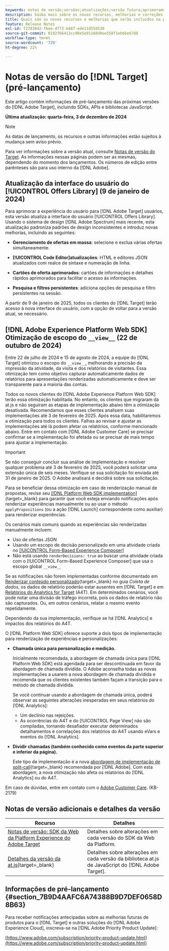 ```yaml
---
keywords: notas de versão;versões;atualizações;versão futura;aprimoramentos;novos recursos;correções;atualizações;pré-lançamento;acesso antecipado;release notes;releases;updates;future release;enhancements;new features;fixes;updates;prerelease;Early access
description: Saiba mais sobre os novos recursos, melhorias e correções adicionados na próxima versão do [!DNL Adobe Target], incluindo SDKs, APIs e bibliotecas JavaScript.
title: Quais são os novos recursos e melhorias que serão incluídos na próxima versão do  [!DNL Target] ?
feature: Release Notes
exl-id: f2783042-f6ee-4f73-b487-ede11d55d530
source-git-commit: 0192f66413cc98e5e91168d0ee558f1eb66e67d8
workflow-type: tm+mt
source-wordcount: '729'
ht-degree: 22%

---
```


# Notas de versão do [!DNL Target] (pré-lançamento)

Este artigo contém informações de pré-lançamento das próximas versões do [!DNL Adobe Target], incluindo SDKs, APIs e bibliotecas JavaScript.

**Última atualização: quarta-feira, 3 de dezembro de 2024**

>[!NOTE]
>
>As datas de lançamento, os recursos e outras informações estão sujeitos à mudança sem aviso prévio.
>
>Para ver informações sobre a versão atual, consulte [Notas de versão do Target](release-notes.md). As informações nessas páginas podem ser as mesmas, dependendo do momento dos lançamentos. Os números de edição entre parênteses são para uso interno da [!DNL Adobe].

## Atualização da interface do usuário do [!UICONTROL Offers Library] (9 de janeiro de 2024)

Para aprimorar a experiência do usuário para [!DNL Adobe Target] usuários, esta versão atualiza a interface do usuário [!UICONTROL Offers Library]. Usando o sistema de design [!DNL Adobe Spectrum] mais recente, esta atualização padroniza padrões de design inconsistentes e introduz novas melhorias, incluindo as seguintes:

* **Gerenciamento de ofertas em massa**: selecione e exclua várias ofertas simultaneamente.

* **[!UICONTROL Code Editor]atualizações**: HTML e editores JSON atualizados com realce de sintaxe e numeração de linha.

* **Cartões de oferta aprimorados**: cartões de informações e detalhes rápidos aprimorados para facilitar o acesso às informações.

* **Pesquisa e filtros persistentes**: adiciona opções de pesquisa e filtro persistentes na sessão.

A partir de 9 de janeiro de 2025, todos os clientes do [!DNL Target] terão acesso à nova interface do usuário, com a opção de voltar para a versão atual, se necessário.

## [!DNL Adobe Experience Platform Web SDK] Otimização de escopo do `__view__` (22 de outubro de 2024)

Entre 22 de julho de 2024 e 15 de agosto de 2024, a equipe do [!DNL Target] otimizou o escopo do `__view__`, melhorando a precisão da impressão da atividade, da visita e dos relatórios de visitantes. Essa otimização tem como objetivo capturar automaticamente dados de relatórios para apresentações renderizadas automaticamente e deve ser transparente para a maioria das contas.

Todos os novos clientes do [!DNL Adobe Experience Platform Web SDK] terão essa otimização habilitada. No entanto, os clientes que migraram da at.js e não seguiram as etapas de implementação abaixo têm a otimização desativada. Recomendamos que esses clientes analisem suas implementações até 3 de fevereiro de 2025. Após essa data, habilitaremos a otimização para todos os clientes. Falhas ao revisar e ajustar as implementações até lá podem afetar os relatórios, conforme mencionado abaixo. Entre em contato com [!DNL Adobe Customer Care] se precisar confirmar se a implementação foi afetada ou se precisar de mais tempo para ajustar a implementação.

>[!IMPORTANT]
>
>Se não conseguir concluir sua análise de implementação e resolver qualquer problema até 3 de fevereiro de 2025, você poderá solicitar uma extensão única de seis meses. Verifique se sua solicitação foi enviada até 31 de janeiro de 2025. O Adobe analisará e decidirá sobre sua solicitação.

Para se beneficiar dessa otimização em caso de renderização manual de propostas, revise seu [[!DNL Platform Web SDK implementation]](https://experienceleague.adobe.com/en/docs/target-dev/developer/client-side/aep-web-sdk){target=_blank} para garantir que você esteja enviando notificações após renderizar experiências manualmente ou ao usar o método `applyPropositions` (ou a ação [!DNL Launch] correspondente como auxiliar) para renderizar experiências.

Os cenários mais comuns quando as experiências são renderizadas manualmente incluem:

* Uso de ofertas JSON
* Usando um escopo de decisão personalizado em uma atividade criada no [[!UICONTROL Form-Based Experience Composer]](/help/main/c-experiences/form-experience-composer.md)
* Não está usando `renderDecisions: true` ao buscar uma atividade criada com o [!UICONTROL Form-Based Experience Composer] que usa o escopo global `__view__`

Se as notificações não forem implementadas conforme documentado em [Renderizar conteúdo personalizado](https://experienceleague.adobe.com/en/docs/experience-platform/web-sdk/personalization/rendering-personalization-content){target=_blank} no guia *Coleta de dados*, os dados de relatório poderão estar ausentes em [!DNL Target] e em [Relatórios do Analytics for Target](/help/main/c-integrating-target-with-mac/a4t/a4t.md) (A4T). Em determinados cenários, você pode notar uma divisão de tráfego incorreta, pois os dados de relatório não são capturados. Ou, em outros cenários, relatar o mesmo evento repetidamente.

Dependendo da sua implementação, verifique se há [!DNL Analytics] e impactos dos relatórios do A4T.

O [!DNL Platform Web SDK] oferece suporte a dois tipos de implementação para renderização de experiências e personalizações:

* **Chamada única para personalização e medição.**

  Inicialmente recomendada, a abordagem de chamada única para [!DNL Platform Web SDK] está agendada para ser descontinuada em favor da abordagem de chamada dividida. O Adobe aconselha todas as novas implementações a usarem a nova abordagem de chamada dividida e recomenda que os clientes existentes também façam a transição para o método de chamada dividida.

  Se você continuar usando a abordagem de chamada única, poderá observar as seguintes alterações inesperadas em seus relatórios do [!DNL Analytics]:

   * Um declínio nas rejeições.
   * As ocorrências do A4T e do [!UICONTROL Page View] não são compiladas, tornando desafiador executar determinados detalhamentos e correlações dos relatórios do A4T usando eVars e eventos do [!DNL Analytics].

* **Dividir chamadas (também conhecido como eventos da parte superior e inferior da página).**

  Este tipo de implementação é a nova [abordagem de implementação de split-call](https://experienceleague.adobe.com/en/docs/experience-platform/web-sdk/use-cases/top-bottom-page-events){target=_blank} recomendada por [!DNL Adobe]. Com esta abordagem, a nova otimização não afeta os relatórios do [!DNL Analytics] ou do A4T.

Em caso de dúvidas, entre em contato com o [Adobe Customer Care](/help/main/cmp-resources-and-contact-information.md##reference_ACA3391A00EF467B87930A450050077C). (KB-2179)

<!-- 
## [!DNL Target Standard/Premium] 24.10.2 (October 21, 2024)

This release contains the following fixes:

* Fixed an issue that prevented [!UICONTROL Recommendations] activities from loading in [!UICONTROL Compose] and [!UICONTROL Browse] modes. (TGT-50709)
* Fixed an issue with the new [[!DNL Google Chrome] [!UICONTROL Visual Editing Helper] extension](/help/main/c-experiences/c-visual-experience-composer/r-troubleshoot-composer/visual-editing-helper-extension.md) that caused a redirect from the [!UICONTROL Visual Experience Composer] (VEC) to the [!UICONTROL Activities Library] after clicking Cancel. Before this fix, customers needed to refresh the [!UICONTROL Activities Library] before being able to create new activities. (TGT-49980)-->

## Notas de versão adicionais e detalhes da versão

| Recurso | Detalhes |
|--- |--- |
| [Notas de versão: SDK da Web da Platform Experience do Adobe Target](https://experienceleague.adobe.com/docs/experience-platform/edge/release-notes.html?lang=pt-BR) | Detalhes sobre alterações em cada versão do SDK da Web da Platform. |
| [Detalhes da versão da at.js](https://experienceleague.adobe.com/docs/target-dev/developer/client-side/at-js-implementation/target-atjs-versions.html?lang=pt-BR){target=_blank} | Detalhes sobre alterações em cada versão da biblioteca at.js de JavaScript do [!DNL Adobe Target]. |

## Informações de pré-lançamento {#section_7B9D4AAFC6A74388B9D7DEF0658D8B63}

Para receber notificações antecipadas sobre as melhorias futuras de produtos para o [!DNL Target] e outras soluções do [!DNL Adobe Experience Cloud], inscreva-se na [!DNL Adobe Priority Product Update]:

[https://www.adobe.com/subscription/priority-product-update.html](https://www.adobe.com/subscription/priority-product-update.html)
